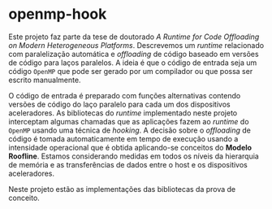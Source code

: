 # openmp-hook

Este projeto faz parte da tese de doutorado _A Runtime for Code Offloading on Modern Heterogeneous Platforms_. Descrevemos um _runtime_ relacionado com paralelização automática e _offloading_ de código baseado em versões de código para laços paralelos. A ideia é que o código de entrada seja um código `OpenMP` que pode ser gerado por um compilador ou que possa ser escrito manualmente.

O código de entrada é preparado com funções alternativas contendo versões de código do laço paralelo para cada um dos dispositivos aceleradores. As bibliotecas do _runtime_ implementado neste projeto interceptam algumas chamadas que as aplicações fazem ao _runtime_ do `OpenMP` usando uma técnica de _hooking_. A decisão sobre o _offloading_ de código é tomada automaticamente em tempo de execução usando a intensidade operacional que é obtida aplicando-se conceitos do __Modelo Roofline__. Estamos considerando medidas em todos os níveis da hierarquia de memória e as transferências de dados entre o host e os dispositivos aceleradores.

Neste projeto estão as implementações das bibliotecas da prova de conceito.
